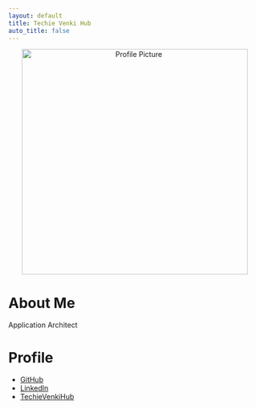 ```yaml
---
layout: default
title: Techie Venki Hub
auto_title: false
---
```


<div style="text-align: center;">
  <img src="https://github.com/user-attachments/assets/2bd549b1-d967-4526-ad1f-908824601fcb" alt="Profile Picture" style="height: 450px;">
  <!-- <img src="https://github.com/user-attachments/assets/2bd549b1-d967-4526-ad1f-908824601fcb" alt="Profile Picture" style="border-radius: 50%; width: 150px; height: 450px;"> -->
</div>

# About Me
Application Architect


# Profile
- [GitHub](https://github.com/techyvenki/)
- [LinkedIn](https://www.linkedin.com/in/techievenki/)
- [TechieVenkiHub](https://techievenki.github.io/techie-venki-hub)